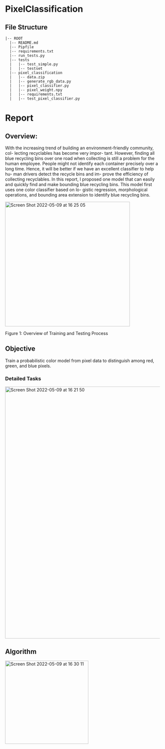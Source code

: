 # PixelClassification
## File Structure
```
|-- ROOT
  |-- README.md
  |-- Pipfile
  |-- requirements.txt
  |-- run_tests.py
  |-- tests
  |   |-- test_simple.py
  |   |-- testset
  |-- pixel_classification
  |   |-- data.zip
  |   |-- generate_rgb_data.py
  |   |-- pixel_classifier.py
  |   |-- pixel_weight.npy
  |   |-- requirements.txt
  |   |-- test_pixel_classifier.py
```



# Report
## Overview:
With the increasing trend of building an environment-friendly community, col- lecting recyclables has become very impor- tant. However, finding all blue recycling bins over one road when collecting is still a problem for the human employee. People might not identify each container precisely over a long time. Hence, it will be better if we have an excellent classifier to help hu- man drivers detect the recycle bins and im- prove the efficiency of collecting recyclables.
In this report, I proposed one model that can easily and quickly find and make bounding blue recycling bins. This model first uses one color classifier based on lo- gistic regression, morphological operations, and bounding area extension to identify blue recycling bins.

<img width="406" alt="Screen Shot 2022-05-09 at 16 25 05" src="https://user-images.githubusercontent.com/92130976/167491646-7b3772bc-6979-468a-b34d-b01086603d34.png">

Figure 1: Overview of Training and Testing Process

## Objective
Train a probabilistic color model from pixel data to distinguish among red, green, and blue pixels.

### Detailed Tasks

<img width="821" alt="Screen Shot 2022-05-09 at 16 21 50" src="https://user-images.githubusercontent.com/92130976/167491156-ccf3a540-1b30-4d42-aa95-644c7e332f78.png">

## Algorithm

<img width="271" alt="Screen Shot 2022-05-09 at 16 30 11" src="https://user-images.githubusercontent.com/92130976/167492595-f09bc376-00a8-499e-bc40-a3b9352143d3.png">






